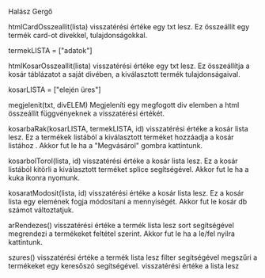 Halász Gergő

htmlCardOsszeallit(lista)
visszatérési értéke egy txt lesz.
Ez összeállít egy termék card-ot divekkel, tulajdonságokkal.

termekLISTA = ["adatok"]

htmlKosarOsszeallit(lista)
visszatérési értéke egy txt lesz.
Ez összeállítja a kosár táblázatot a saját divében, a kiválasztott termék tulajdonságaival.

kosarLISTA = ["elején üres"]

megjelenit(txt, divELEM)
Megjeleníti egy megfogott div elemben a html összeállít függvényeknek a visszatérési értékét.

kosarbaRak(kosarLISTA, termekLISTA, id)
visszatérési értéke a kosár lista lesz.
Ez a termékek listából a kiválasztott terméket hozzáadja a kosár listához .
Akkor fut le ha a "Megvásárol" gombra kattintunk.

kosarbolTorol(lista, id)
visszatérési értéke a kosár lista lesz.
Ez a kosár listából kitörli a kiválasztott terméket splice segítségével.
Akkor fut le ha a kuka ikonra nyomunk.

kosaratModosit(lista, id)
visszatérési értéke a kosár lista lesz.
Ez a kosár lista egy elemének fogja módosítani a mennyiségét.
Akkor fut le kosár db számot változtatjuk.

arRendezes()
visszatérési értéke a termék lista lesz
sort segítségével megrendezi a termékeket feltétel szerint.
Akkor fut le ha a le/fel nyilra kattintunk.

szures()
visszatérési értéke a termék lista lesz
filter segítségével megszűri a termékeket egy keresőszó segítségével.
visszatérési értéke a lista lesz
